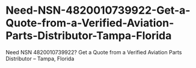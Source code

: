 # Need-NSN-4820010739922-Get-a-Quote-from-a-Verified-Aviation-Parts-Distributor-Tampa-Florida
Need NSN 4820010739922? Get a Quote from a Verified Aviation Parts Distributor – Tampa, Florida
